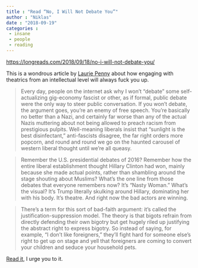 ```yaml
---
title : "Read “No, I Will Not Debate You”"
author : "Niklas"
date : "2018-09-19"
categories : 
 - insane
 - people
 - reading
---
```


https://longreads.com/2018/09/18/no-i-will-not-debate-you/

This is a wondrous article by [Laurie Penny](http://laurie-penny.com/) about how engaging with theatrics from an intellectual level will always fuck you up.

> Every day, people on the internet ask why I won’t “debate” some self-actualizing gig-economy fascist or other, as if formal, public debate were the only way to steer public conversation. If you won’t debate, the argument goes, you’re an enemy of free speech. You’re basically no better than a Nazi, and certainly far worse than any of the actual Nazis muttering about not being allowed to preach racism from prestigious pulpits. Well-meaning liberals insist that “sunlight is the best disinfectant,” anti-fascists disagree, the far right orders more popcorn, and round and round we go on the haunted carousel of western liberal thought until we’re all queasy.

> Remember the U.S. presidential debates of 2016? Remember how the entire liberal establishment thought Hillary Clinton had won, mainly because she made actual points, rather than shambling around the stage shouting about Muslims? What’s the one line from those debates that everyone remembers now? It’s “Nasty Woman.” What’s the visual? It’s Trump literally skulking around Hillary, dominating her with his body. It’s theatre. And right now the bad actors are winning.

> There’s a term for this sort of bad-faith argument: it’s called the justification-suppression model. The theory is that bigots refrain from directly defending their own bigotry but get hugely riled up justifying the abstract right to express bigotry. So instead of saying, for example, “I don’t like foreigners,” they’ll fight hard for someone else’s right to get up on stage and yell that foreigners are coming to convert your children and seduce your household pets.

[Read it](https://longreads.com/2018/09/18/no-i-will-not-debate-you/), I urge you to it.
